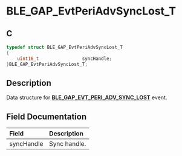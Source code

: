 # BLE_GAP_EvtPeriAdvSyncLost_T

## C

```c
typedef struct BLE_GAP_EvtPeriAdvSyncLost_T
{
    uint16_t                syncHandle;
}BLE_GAP_EvtPeriAdvSyncLost_T;
```

## Description

Data structure for **[BLE_GAP_EVT_PERI_ADV_SYNC_LOST](GUID-ADCFB5AA-F06E-4ED9-9227-592A5CE40F39.md)** event.


## Field Documentation

|Field|Description|
|:---|:---|
|syncHandle|Sync handle.|

